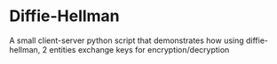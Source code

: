 # Diffie-Hellman
A small client-server python script that demonstrates how using diffie-hellman, 2 entities exchange keys for encryption/decryption
